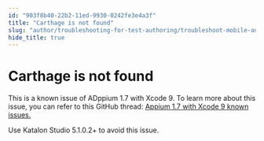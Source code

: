 ```yaml
---
id: "903f8b40-22b2-11ed-9930-0242fe3e4a3f"
title: "Carthage is not found"
slug: "author/troubleshooting-for-test-authoring/troubleshoot-mobile-automated-testing/carthage-is-not-found"
hide_title: true
---
```


# <a id="troubleshooting-5512" class="anchor_top_offset"/><a id="ariaid-title1" class="anchor_top_offset"/>Carthage is not found

<div xmlns="http://www.w3.org/1999/xhtml" className="bodydiv troubleSolution"><section className="section cause"><p className="p">This is a known issue of ADppium 1.7 with Xcode 9. To learn more about this issue, you can refer to this GitHub thread: <a className="xref j-external-link" href="https://github.com/appium/appium/issues/9344" target="_blank">Appium 1.7 with Xcode 9 known issues</a><a className="xref j-external-link" href="https://github.com/appium/appium/issues/9344" target="_blank">.</a></p></section><section className="section remedy"><div className="li step p"><span className="ph cmd">Use <span className="ph">Katalon Studio</span> 5.1.0.2+ to avoid this issue.</span></div></section></div>
